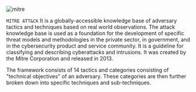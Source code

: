 
![mitre](https://user-images.githubusercontent.com/93686063/225316902-935ff25f-6ec2-48e6-bf02-1e1cc32c4eb5.JPG)

`MITRE ATT&CK` 
It is a globally-accessible knowledge base of adversary tactics and techniques based on real world observations. The attack knowledge base is used as a foundation for the development of specific threat models and methodologies in the private sector, in government, and in the cybersecurity product and service community. It is a guideline for classifying and describing cyberattacks and intrusions. It was created by the Mitre Corporation and released in 2013. 

The framework consists of 14 tactics and categories consisting of "technical objectives" of an adversary. These categories are then further broken down into specific techniques and sub-techniques. 


